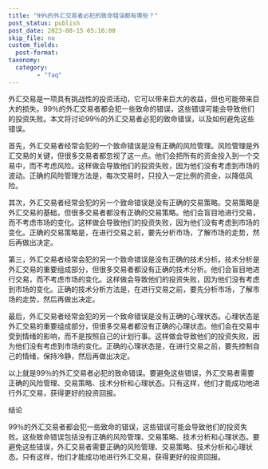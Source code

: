 ```yaml
---
title: "99%的外汇交易者必犯的致命错误都有哪些？"
post_status: publish
post_date: 2023-08-15 05:16:00
skip_file: no
custom_fields: 
  post-format: 
taxonomy:
  category:
        - "faq"
---
```


外汇交易是一项具有挑战性的投资活动，它可以带来巨大的收益，但也可能带来巨大的损失。99％的外汇交易者都会犯一些致命的错误，这些错误可能会导致他们的投资失败。本文将讨论99％的外汇交易者必犯的致命错误，以及如何避免这些错误。

首先，外汇交易者经常会犯的一个致命错误是没有正确的风险管理。风险管理是外汇交易的关键，但很多交易者都忽视了这一点。他们会把所有的资金投入到一个交易中，而不考虑风险。这样做会导致他们的投资失败，因为他们没有考虑到市场的波动。正确的风险管理方法是，每次交易时，只投入一定比例的资金，以降低风险。

其次，外汇交易者经常会犯的另一个致命错误是没有正确的交易策略。交易策略是外汇交易的基础，但很多交易者都没有正确的交易策略。他们会盲目地进行交易，而不考虑市场的变化。这样做会导致他们的投资失败，因为他们没有考虑到市场的变化。正确的交易策略是，在进行交易之前，要先分析市场，了解市场的走势，然后再做出决定。

第三，外汇交易者经常会犯的另一个致命错误是没有正确的技术分析。技术分析是外汇交易的重要组成部分，但很多交易者都没有正确的技术分析。他们会盲目地进行交易，而不考虑市场的变化。这样做会导致他们的投资失败，因为他们没有考虑到市场的变化。正确的技术分析方法是，在进行交易之前，要先分析市场，了解市场的走势，然后再做出决定。

最后，外汇交易者经常会犯的另一个致命错误是没有正确的心理状态。心理状态是外汇交易的重要组成部分，但很多交易者都没有正确的心理状态。他们会在交易中受到情绪的影响，而不是按照自己的计划行事。这样做会导致他们的投资失败，因为他们没有考虑到市场的变化。正确的心理状态是，在进行交易之前，要先控制自己的情绪，保持冷静，然后再做出决定。

以上就是99％的外汇交易者必犯的致命错误。要避免这些错误，外汇交易者需要正确的风险管理、交易策略、技术分析和心理状态。只有这样，他们才能成功地进行外汇交易，获得更好的投资回报。

结论

99％的外汇交易者都会犯一些致命的错误，这些错误可能会导致他们的投资失败。这些致命错误包括没有正确的风险管理、交易策略、技术分析和心理状态。要避免这些错误，外汇交易者需要正确的风险管理、交易策略、技术分析和心理状态。只有这样，他们才能成功地进行外汇交易，获得更好的投资回报。
